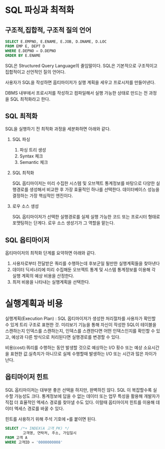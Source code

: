 # SQL 파싱과 최적화

## 구조적,집합적, 구조적 질의 언어

```sql
SELECT E.EMPNO, E.ENAME, E.JOB, D.DNAME, D.LOC
FROM EMP E, DEPT D
WHERE E.DEPNO = D.DEPNO
ORDER BY E.ENAME
```

SQL은 Structured Query Language의 줄임말이다.  SQL은 기본적으로 구조적이고 집합적이고 선언적인 질의 언어다.

사용자가 SQL을 작성하면 옵티마이저가 실행 계획을 세우고 프로시저를 만들어낸다.

DBMS 내부에서 프로시저를 작성하고 컴파일해서 실행 가능한 상태로 만드는 전 과정을 SQL 최적화라고 한다.

## SQL 최적화

SQL을 실행하기 전 최적화 과정을 세분화하면 아래와 같다.

1. SQL 파싱
    1. 파싱 트리 생성
    2. Syntax 체크
    3. Semantic 체크
2. SQL 최적화
    
    SQL 옵티마이저는 미리 수집한 시스템 및 오브젝트 통계정보를 바탕으로 다양한 실행경로를 생성해서 비교한 후 가장 효율적인 하나를 선택한다. 데이터베이스 성능을 결정하는 가장 핵심적인 엔진이다. 
    
3. 로우 소스 생성
    
    SQL 옵티마이저가 선택한 실행경로를 실제 실행 가능한 코드 또는 프로시터 형태로 포맷팅하는 단계다. 로우 소스 생성기가 그 역할을 맡는다.
    

## SQL 옵티마이저

옵티마이저의 최적화 단계를 요약하면 아래와 같다.

1. 사용자로부터 전달받은 쿼리를 수행하는데 후보군일 될만한 실행계획들을 찾아낸다
2. 데이터 딕셔너리에 미리 수집해둔 오브젝트 통계 및 시스템 통계정보를 이용해 각 실행 계획의 예상 비용을 산정한다.
3. 최저 비용을 나타내는 실행계획을 선택한다.

# 실행계획과 비용

실행계획(Execution Plan) : SQL 옵티마이저가 생성한 처리절차를 사용자가 확인할 수 있게 트리 구조로 표현한 것. 미리보기 기능을 통해 자신이 작성한 SQL이 테이블을 스캔하는지 인덱스를 스캔하는지, 인덱스를 스캔한다면 어떤 인덱스인지를 확인할 수 있고, 예상과 다른 방식으로 처리된다면 실행경로를 변경할 수 있다.

비용(cost):쿼리를 수행하는 동안 발생할 것으로 예상하는 I/O 횟수 또는 예상 소요시간을 표현한 값.실측치가 아니므로 실제 수행할때 발생하는 I/O 또는 시간과 많은 차이가 난다.

## 옵티마이저 힌트

SQL 옵티마이저는 대부분 좋은 선택을 하지만, 완벽하진 않다. SQL 이 복잡할수록 실수할 가능성도 크다. 통계정보에 답을 수 없는 데이터 또는 업무 특성을 활용해 개발자가 직접 더 효율적인 엑세스 경로를 찾아낼 수도 있다. 이럴때 옵티마이저 힌트를 이용해 데이터 엑세스 경로를 바꿀 수 있다. 

힌트를 사용하기 위해 주석 기호에 `+`를 붙이면 된다.

```sql
SELECT /*+ INDEX(A 고객_PK) */
        고객명, 연락처, 주소, 가입일시
FROM 고객 A
WHERE 고객ID = '0000000008'
```
